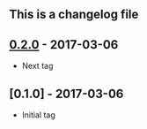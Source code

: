 ## This is a changelog file

## [0.2.0] - 2017-03-06
- Next tag
	
## [0.1.0] - 2017-03-06
- Initial tag

[0.2.0]: https://github.com/arweiland/board_test/compare/v0.1.0...v0.2.0
